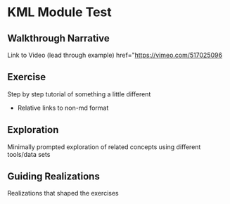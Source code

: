# KML Module Test

## Walkthrough Narrative 
Link to Video (lead through example)
href="https://vimeo.com/517025096

## Exercise
Step by step tutorial of something a little different
+ Relative links to non-md format

## Exploration
Minimally prompted exploration of related concepts using different tools/data sets

## Guiding Realizations
Realizations that shaped the exercises
